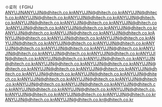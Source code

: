 ㅇ료허
ㅓFGHJ
ANYUJINANYUJIN@dhitech.co.krANYUJIN@dhitech.co.krANYUJIN@dhitech.co.krANYUJIN@dhitech.co.krANYUJIN@dhitech.co.krANYUJIN@dhitech.co.krANYUJIN@dhitech.co.krANYUJIN@dhitech.co.krANYUJIN@dhitech.co.krANYUJIN@dhitech.co.krANYUJIN@dhitech.co.krANYUJIN@dhitech.co.krANYUJIN@dhitech.co.krANYUJIN@dhitech.co.krANYUJIN@dhitech.co.krANYUJIN@dhitech.co.krANYUJIN@dhitech.co.krANYUJIN@dhitech.co.krANYUJIN@dhitech.co.krANYUJIN@dhitech.co.krANYUJIN@dhitech.co.krANYUJIN@dhitech.co.krANYUJIN@dhitech.co.krANYUJIN@dhitech.co.krANYUJIN@dhitech.co.krANYUJIN@dhitech.co.krANYUJIN@dhitech.co.krANYUJIN@dhitech.co.krANYUJIN@dhitech.co.krANYUJIN@dhitech.co.krANYUJIN@dhitech.co.krANYUJIN@dhitech.co.krANYUJIN@dhitech.co.krANYUJIN@dhitech.co.krANYUJIN@dhitech.co.krANYUJIN@dhitech.co.krANYUJIN@dhitech.co.krANYUJIN@dhitech.co.krANYUJIN@dhitech.co.krANYUJIN@dhitech.co.krANYUJIN@dhitech.co.krANYUJIN@dhitech.co.krANYUJIN@dhitech.co.krANYUJIN@dhitech.co.krANYUJIN@dhitech.co.krANYUJIN@dhitech.co.krANYUJIN@dhitech.co.krANYUJIN@dhitech.co.krANYUJIN@dhitech.co.krANYUJIN@dhitech.co.krANYUJIN@dhitech.co.krANYUJIN@dhitech.co.krANYUJIN@dhitech.co.krANYUJIN@dhitech.co.kr@dhitech.co.kr
